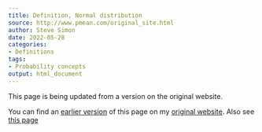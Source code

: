 ```yaml
---
title: Definition, Normal distribution
source: http://www.pmean.com/original_site.html
author: Steve Simon
date: 2022-05-28
categories:
- Definitions
tags:
- Probability concepts
output: html_document
---
```


This page is being updated from a version on the original website.

<!---More--->


You can find an [earlier version][sim1] of this page on my [original website][sim2].
Also see [this page][sim3]

[sim1]: http://www.pmean.com/definitions/norm_dist.htm
[sim2]: http://www.pmean.com/original_site.html
[sim3]: http://www.pmean.com/definitions/normal.htm
